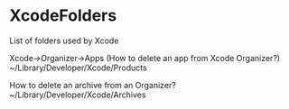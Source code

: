 # XcodeFolders
List of folders used by Xcode

Xcode->Organizer->Apps (How to delete an app from Xcode Organizer?)
~/Library/Developer/Xcode/Products

How to delete an archive from an Organizer?
~/Library/Developer/Xcode/Archives
